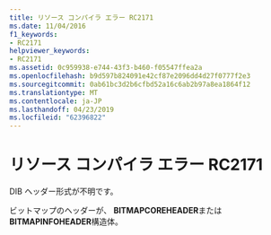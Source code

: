 ```yaml
---
title: リソース コンパイラ エラー RC2171
ms.date: 11/04/2016
f1_keywords:
- RC2171
helpviewer_keywords:
- RC2171
ms.assetid: 0c959938-e744-43f3-b460-f05547ffea2a
ms.openlocfilehash: b9d597b824091e42cf87e2096dd4d27f0777f2e3
ms.sourcegitcommit: 0ab61bc3d2b6cfbd52a16c6ab2b97a8ea1864f12
ms.translationtype: MT
ms.contentlocale: ja-JP
ms.lasthandoff: 04/23/2019
ms.locfileid: "62396822"
---
```

# <a name="resource-compiler-error-rc2171"></a>リソース コンパイラ エラー RC2171

DIB ヘッダー形式が不明です。

ビットマップのヘッダーが、 **BITMAPCOREHEADER**または**BITMAPINFOHEADER**構造体。
